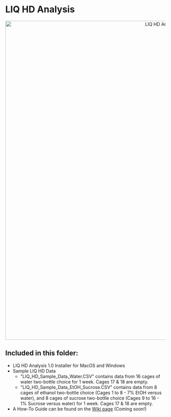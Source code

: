 # LIQ HD Analysis 

<p align="center">
<img width="1000" alt="LIQ HD Analysis App" src="https://user-images.githubusercontent.com/86747820/222563240-7be084ef-0dc5-41a4-a453-717f53208b0e.png">
</p>

## Included in this folder:
  - LIQ HD Analysis 1.0 Installer for MacOS and Windows
  - Sample LIQ HD Data
    - "LIQ_HD_Sample_Data_Water.CSV" contains data from 16 cages of water two-bottle choice for 1 week. Cages 17 & 18 are empty.
    - "LIQ_HD_Sample_Data_EtOH_Sucrose.CSV" contains data from 8 cages of ethanol two-bottle choice (Cages 1 to 8 - 7% EtOH versus water), and 8 cages of sucrose two-bottle choice (Cages 9 to 16 - 1% Sucrose versus water) for 1 week. Cages 17 & 18 are empty.
  - A How-To Guide can be found on the [Wiki page](https://github.com/nickpetersen93/LIQ_HD/wiki/LIQ-HD-Analysis-App-Guide) (Coming soon!)
  
